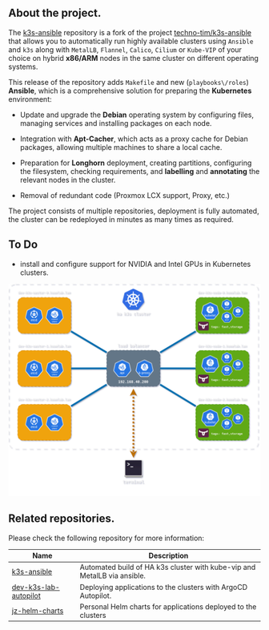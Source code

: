 ## About the project.

The [k3s-ansible](https://github.com/JacekZubielik/k3s-ansible) repository is a fork of the project [techno-tim/k3s-ansible](https://github.com/techno-tim/k3s-ansible) that allows you to automatically run highly available clusters using `Ansible` and `k3s` along with `MetalLB`, `Flannel`, `Calico`, `Cilium` or `Kube-VIP` of your choice on hybrid **x86\/ARM** nodes in the same cluster on different operating systems.

This release of the repository adds `Makefile` and new (`playbooks\/roles`) **Ansible**, which is a comprehensive solution for preparing the **Kubernetes** environment:

- Update and upgrade the **Debian** operating system by configuring files, managing services and installing packages on each node.

- Integration with **Apt-Cacher**, which acts as a proxy cache for Debian packages, allowing multiple machines to share a local cache.

- Preparation for **Longhorn** deployment, creating partitions, configuring the filesystem, checking requirements, and **labelling** and **annotating** the relevant nodes in the cluster.

- Removal of redundant code (Proxmox LCX support, Proxy, etc.)

The project consists of multiple repositories, deployment is fully automated, the cluster can be redeployed in minutes as many times as required.

## To Do

- install and configure support for NVIDIA and Intel GPUs in Kubernetes clusters.


![](assets/k3s-ha-config.png)


## Related repositories.

Please check the following repository for more information:

| Name                  | Description                                                              |
| --------------------- | ------------------------------------------------------------------------ |
| [k3s-ansible](https://github.com/JacekZubielik/k3s-ansible)          | Automated build of HA k3s cluster with kube-vip and MetalLB via ansible. |
| [dev-k3s-lab-autopilot](https://github.com/JacekZubielik/dev-k3s-lab-autopilot) | Deploying applications to the clusters with  ArgoCD Autopilot.           |
| [jz-helm-charts](https://github.com/JacekZubielik/jz-helm-charts)        | Personal Helm charts for applications deployed to the clusters           |
